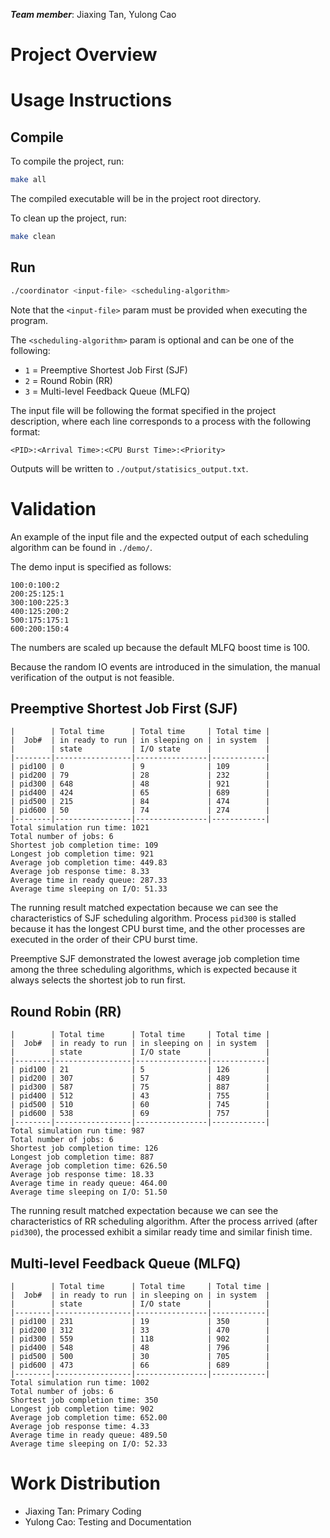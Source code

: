 ***Team member***: Jiaxing Tan, Yulong Cao

# Project Overview

# Usage Instructions

## Compile

To compile the project, run:

```bash
make all
```

The compiled executable will be in the project root directory.

To clean up the project, run:

```bash
make clean
```

## Run
```bash
./coordinator <input-file> <scheduling-algorithm>
```

Note that the `<input-file>` param must be provided when executing the program. 

The `<scheduling-algorithm>` param is optional and can be one of the following:

- `1` = Preemptive Shortest Job First (SJF)
- `2` = Round Robin (RR)
- `3` = Multi-level Feedback Queue (MLFQ)

The input file will be following the format specified in the project description, where each line corresponds to a process with the following format:

```
<PID>:<Arrival Time>:<CPU Burst Time>:<Priority>
```

Outputs will be written to `./output/statisics_output.txt`.

# Validation

An example of the input file and the expected output of each scheduling algorithm can be found in `./demo/`.

The demo input is specified as follows:

```
100:0:100:2
200:25:125:1
300:100:225:3
400:125:200:2
500:175:175:1
600:200:150:4
```

The numbers are scaled up because the default MLFQ boost time is 100.

Because the random IO events are introduced in the simulation, the manual verification of the output is not feasible.

## Preemptive Shortest Job First (SJF)

```
|        | Total time      | Total time     | Total time |
|  Job#  | in ready to run | in sleeping on | in system  |
|        | state           | I/O state      |            |
|--------|-----------------|----------------|------------|
| pid100 | 0               | 9              | 109        |
| pid200 | 79              | 28             | 232        |
| pid300 | 648             | 48             | 921        |
| pid400 | 424             | 65             | 689        |
| pid500 | 215             | 84             | 474        |
| pid600 | 50              | 74             | 274        |
|--------|-----------------|----------------|------------|
Total simulation run time: 1021
Total number of jobs: 6
Shortest job completion time: 109
Longest job completion time: 921
Average job completion time: 449.83
Average job response time: 8.33
Average time in ready queue: 287.33
Average time sleeping on I/O: 51.33
```

The running result matched expectation because we can see the characteristics of SJF scheduling algorithm. Process `pid300` is stalled because it has the longest CPU burst time, and the other processes are executed in the order of their CPU burst time.

Preemptive SJF demonstrated the lowest average job completion time among the three scheduling algorithms, which is expected because it always selects the shortest job to run first.


## Round Robin (RR)

```
|        | Total time      | Total time     | Total time |
|  Job#  | in ready to run | in sleeping on | in system  |
|        | state           | I/O state      |            |
|--------|-----------------|----------------|------------|
| pid100 | 21              | 5              | 126        |
| pid200 | 307             | 57             | 489        |
| pid300 | 587             | 75             | 887        |
| pid400 | 512             | 43             | 755        |
| pid500 | 510             | 60             | 745        |
| pid600 | 538             | 69             | 757        |
|--------|-----------------|----------------|------------|
Total simulation run time: 987
Total number of jobs: 6
Shortest job completion time: 126
Longest job completion time: 887
Average job completion time: 626.50
Average job response time: 18.33
Average time in ready queue: 464.00
Average time sleeping on I/O: 51.50
```

The running result matched expectation because we can see the characteristics of RR scheduling algorithm. After the process arrived (after `pid300`), the processed exhibit a similar ready time and similar finish time.

## Multi-level Feedback Queue (MLFQ)

```
|        | Total time      | Total time     | Total time |
|  Job#  | in ready to run | in sleeping on | in system  |
|        | state           | I/O state      |            |
|--------|-----------------|----------------|------------|
| pid100 | 231             | 19             | 350        |
| pid200 | 312             | 33             | 470        |
| pid300 | 559             | 118            | 902        |
| pid400 | 548             | 48             | 796        |
| pid500 | 500             | 30             | 705        |
| pid600 | 473             | 66             | 689        |
|--------|-----------------|----------------|------------|
Total simulation run time: 1002
Total number of jobs: 6
Shortest job completion time: 350
Longest job completion time: 902
Average job completion time: 652.00
Average job response time: 4.33
Average time in ready queue: 489.50
Average time sleeping on I/O: 52.33
```

# Work Distribution

- Jiaxing Tan: Primary Coding
- Yulong Cao: Testing and Documentation

